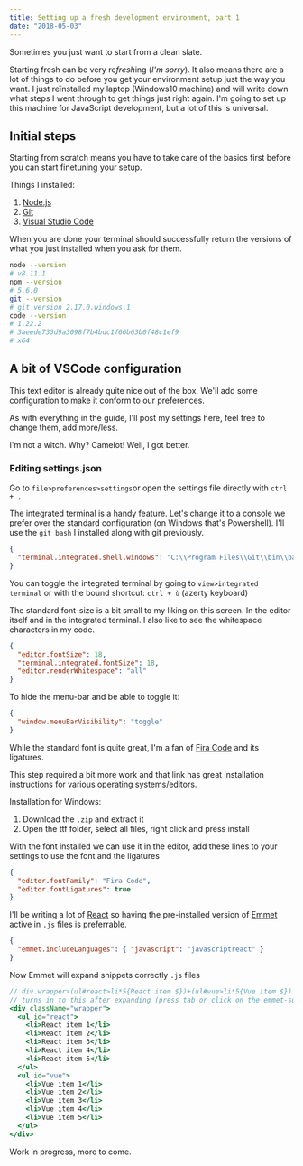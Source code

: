```yaml
---
title: Setting up a fresh development environment, part 1
date: "2018-05-03"
---
```


Sometimes you just want to start from a clean slate.

Starting fresh can be very re*fresh*ing (_I'm sorry_). It also means there are a lot of things to do before you get your environment setup just the way you want.
I just reïnstalled my laptop (Windows10 machine) and will write down what steps I went through to get things just right again. I'm going to set up this machine for JavaScript development, but a lot of this is universal.

## Initial steps

Starting from scratch means you have to take care of the basics first before you can start finetuning your setup.

Things I installed:

1.  [Node.js](https://nodejs.org/)
2.  [Git](https://git-scm.com/)
3.  [Visual Studio Code](https://code.visualstudio.com/)

When you are done your terminal should successfully return the versions of what you just installed when you ask for them.

```sh
node --version
# v8.11.1
npm --version
# 5.6.0
git --version
# git version 2.17.0.windows.1
code --version
# 1.22.2
# 3aeede733d9a3098f7b4bdc1f66b63b0f48c1ef9
# x64
```

## A bit of VSCode configuration

This text editor is already quite nice out of the box. We'll add some configuration to make it conform to our preferences.

As with everything in the guide, I'll post my settings here, feel free to change them, add more/less.

I'm not a witch. Why? Camelot! Well, I got better.

### Editing settings.json

Go to `file>preferences>settings`or open the settings file directly with `ctrl + ,`

The integrated terminal is a handy feature. Let's change it to a console we prefer over the standard configuration (on Windows that's Powershell).
I'll use the `git bash` I installed along with git previously.

```json
{
  "terminal.integrated.shell.windows": "C:\\Program Files\\Git\\bin\\bash.exe"
}
```

You can toggle the integrated terminal by going to `view>integrated terminal` or with the bound shortcut: `ctrl + ù` (azerty keyboard)

The standard font-size is a bit small to my liking on this screen.
In the editor itself and in the integrated terminal.
I also like to see the whitespace characters in my code.

```json
{
  "editor.fontSize": 18,
  "terminal.integrated.fontSize": 18,
  "editor.renderWhitespace": "all"
}
```

To hide the menu-bar and be able to toggle it:

```json
{
  "window.menuBarVisibility": "toggle"
}
```

While the standard font is quite great, I'm a fan of [Fira Code](https://github.com/tonsky/FiraCode) and its ligatures.

This step required a bit more work and that link has great installation instructions for various operating systems/editors.

Installation for Windows:

1.  Download the `.zip` and extract it
2.  Open the ttf folder, select all files, right click and press install

With the font installed we can use it in the editor, add these lines to your settings to use the font and the ligatures

```json
{
  "editor.fontFamily": "Fira Code",
  "editor.fontLigatures": true
}
```

I'll be writing a lot of [React](https://reactjs.org/) so having the pre-installed version of [Emmet](https://emmet.io/) active in `.js` files is preferrable.

```json
{
  "emmet.includeLanguages": { "javascript": "javascriptreact" }
}
```

Now Emmet will expand snippets correctly `.js` files

```jsx
// div.wrapper>(ul#react>li*5{React item $})+(ul#vue>li*5{Vue item $})
// turns in to this after expanding (press tab or click on the emmet-suggestion)
<div className="wrapper">
  <ul id="react">
    <li>React item 1</li>
    <li>React item 2</li>
    <li>React item 3</li>
    <li>React item 4</li>
    <li>React item 5</li>
  </ul>
  <ul id="vue">
    <li>Vue item 1</li>
    <li>Vue item 2</li>
    <li>Vue item 3</li>
    <li>Vue item 4</li>
    <li>Vue item 5</li>
  </ul>
</div>
```

Work in progress, more to come.
